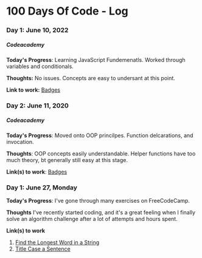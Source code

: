 # 100 Days Of Code - Log

### Day 1: June 10, 2022
##### Codeacademy

**Today's Progress**: Learning JavaScript Fundemenatls. 
Worked through variables and conditionals.

**Thoughts:** No issues. Concepts are easy to undersant at this point.

**Link to work:** [Badges](https://www.codecademy.com/users/Opatile/achievements)

### Day 2: June 11, 2020
##### Codeacademy

**Today's Progress**: Moved onto OOP princilpes. Function delcarations, and invocation. 

**Thoughts**: OOP concepts easily understandable. Helper functions have too much theory, bt generally still easy at this stage.

**Link(s) to work**: [Badges](https://www.codecademy.com/users/Opatile/achievements)


### Day 1: June 27, Monday

**Today's Progress**: I've gone through many exercises on FreeCodeCamp.

**Thoughts** I've recently started coding, and it's a great feeling when I finally solve an algorithm challenge after a lot of attempts and hours spent.

**Link(s) to work**
1. [Find the Longest Word in a String](https://www.freecodecamp.com/challenges/find-the-longest-word-in-a-string)
2. [Title Case a Sentence](https://www.freecodecamp.com/challenges/title-case-a-sentence)
